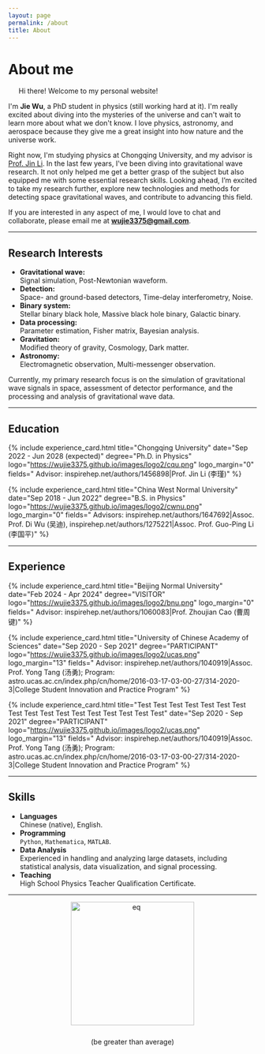 ```yaml
---
layout: page
permalink: /about
title: About
---
```


<!-- # <span style="color:red">The website is not completed.</span> -->

<style>
  @font-face {
    font-family: 'ARIAL';
    src: url('/assets/fonts/ARIAL.TTF') format('truetype');
  }
  @font-face {
    font-family: 'ARIALBD';
    src: url('/assets/fonts/ARIALBD.TTF') format('truetype');
  }
  /* li {
    font-family: 'times', serif;
  } */
  /* li {
    font-family: 'ARIALBD', serif;
    font-size: 20px;
  } */
  /* body {
    font-family: 'ARIAL', serif;
  } */
</style>

# About me

<!-- <img src="https://wujie3375.github.io/caihanlin.jpg" class="floatpic" width="360" height="480"> -->
 


<p style="text-indent: 1.5em;">Hi there! Welcome to my personal website!</p>

I'm **Jie Wu**, a PhD student in physics (still working hard at it). 
I'm really excited about diving into the mysteries of the universe and can't wait to learn more about what we don't know. 
I love physics, astronomy, and aerospace because they give me a great insight into how nature and the universe work.

Right now, I'm studying physics at Chongqing University, and my advisor is [Prof. Jin Li](https://inspirehep.net/authors/1456898?ui-citation-summary=true&ui-exclude-self-citations=true). 
In the last few years, I've been diving into gravitational wave research. It not only helped me get a better grasp of the subject but also equipped me with some essential research skills. Looking ahead, I’m excited to take my research further, explore new technologies and methods for detecting space gravitational waves, and contribute to advancing this field.

If you are interested in any aspect of me, I would love to chat and collaborate, please email me at **wujie3375@gmail.com**.

---

## Research Interests

- **Gravitational wave:**  
  Signal simulation, Post-Newtonian waveform.
- **Detection:**  
  Space- and ground-based detectors, Time-delay interferometry, Noise.
- **Binary system:**  
  Stellar binary black hole, Massive black hole binary, Galactic binary.
- **Data processing:**  
  Parameter estimation, Fisher matrix, Bayesian analysis.
- **Gravitation:**  
  Modified theory of gravity, Cosmology, Dark matter.
- **Astronomy:**  
  Electromagnetic observation, Multi-messenger observation.

Currently, my primary research focus is on the simulation of gravitational wave signals in space, assessment of detector performance, and the processing and analysis of gravitational wave data.


---

## Education

{% include experience_card.html 
  title="Chongqing University" 
  date="Sep 2022 - Jun 2028 (expected)" 
  degree="Ph.D. in Physics" 
  logo="https://wujie3375.github.io/images/logo2/cqu.png" 
  logo_margin="0"
  fields="
    Advisor: inspirehep.net/authors/1456898|Prof. Jin Li (李瑾)"
%}


{% include experience_card.html 
  title="China West Normal University" 
  date="Sep 2018 - Jun 2022" 
  degree="B.S. in Physics" 
  logo="https://wujie3375.github.io/images/logo2/cwnu.png" 
  logo_margin="0"
  fields="
    Advisors: inspirehep.net/authors/1647692|Assoc. Prof. Di Wu (吴迪),
    inspirehep.net/authors/1275221|Assoc. Prof. Guo-Ping Li (李国平)"
%}

---

## Experience

{% include experience_card.html 
  title="Beijing Normal University" 
  date="Feb 2024 - Apr 2024" 
  degree="VISITOR" 
  logo="https://wujie3375.github.io/images/logo2/bnu.png" 
  logo_margin="0"
  fields="
    Advisor: inspirehep.net/authors/1060083|Prof. Zhoujian Cao (曹周键)"
%}

{% include experience_card.html 
  title="University of Chinese Academy of Sciences" 
  date="Sep 2020 - Sep 2021" 
  degree="PARTICIPANT" 
  logo="https://wujie3375.github.io/images/logo2/ucas.png" 
  logo_margin="13"
  fields="
    Advisor: inspirehep.net/authors/1040919|Assoc. Prof. Yong Tang (汤勇);
    Program: astro.ucas.ac.cn/index.php/cn/home/2016-03-17-03-00-27/314-2020-3|College Student Innovation and Practice Program"
%}

{% include experience_card.html 
  title="Test Test Test Test Test Test Test Test Test Test Test Test Test Test Test Test Test" 
  date="Sep 2020 - Sep 2021" 
  degree="PARTICIPANT" 
  logo="https://wujie3375.github.io/images/logo2/ucas.png" 
  logo_margin="13"
  fields="
    Advisor: inspirehep.net/authors/1040919|Assoc. Prof. Yong Tang (汤勇);
    Program: astro.ucas.ac.cn/index.php/cn/home/2016-03-17-03-00-27/314-2020-3|College Student Innovation and Practice Program"
%}

---

## Skills

- **Languages**    
    Chinese (native), English.
- **Programming**  
    `Python`, `Mathematica`, `MATLAB`.
- **Data Analysis**  
    Experienced in handling and analyzing large datasets, including statistical analysis, data visualization, and signal processing.
- **Teaching**  
    High School Physics Teacher Qualification Certificate.



---


<div style="text-align: center;">
  <!-- 插入名字图片 -->
  <img src="https://wujie3375.github.io\images\eq.png" alt="eq" style="width: 250px; vertical-align: middle;">
  
  <!-- 日期和地点 -->
  <p style="margin: 25px 0;">(be greater than average)</p>
</div>
